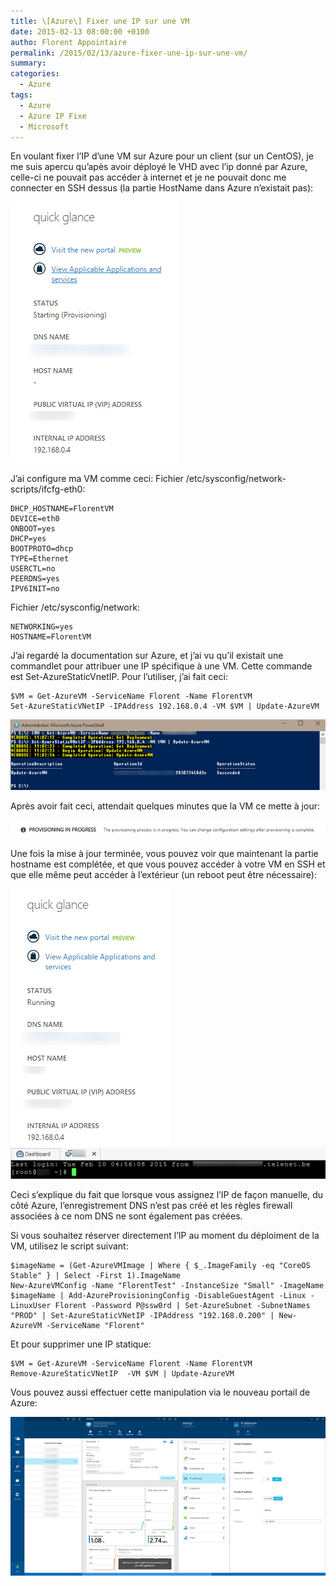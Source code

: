 ```yaml
---
title: \[Azure\] Fixer une IP sur une VM
date: 2015-02-13 08:00:00 +0100
autho: Florent Appointaire
permalink: /2015/02/13/azure-fixer-une-ip-sur-une-vm/
summary:
categories:
  - Azure
tags:
  - Azure
  - Azure IP Fixe
  - Microsoft
---
```

En voulant fixer l’IP d’une VM sur Azure pour un client (sur un CentOS), je me suis apercu qu’apès avoir déployé le VHD avec l’ip donné par Azure, celle-ci ne pouvait pas accéder à internet et je ne pouvait donc me connecter en SSH dessus (la partie HostName dans Azure n’existait pas):

![](/wp-content/uploads/2018/01/SNAGHTML4c4549a_1D6260A4.png)

J’ai configure ma VM comme ceci:
Fichier /etc/sysconfig/network-scripts/ifcfg-eth0:

```
DHCP_HOSTNAME=FlorentVM
DEVICE=eth0
ONBOOT=yes
DHCP=yes
BOOTPROTO=dhcp
TYPE=Ethernet
USERCTL=no
PEERDNS=yes
IPV6INIT=no
```

Fichier /etc/sysconfig/network:
```
NETWORKING=yes
HOSTNAME=FlorentVM
```

J’ai regardé la documentation sur Azure, et j’ai vu qu’il existait une commandlet pour attribuer une IP spécifique à une VM. Cette commande est Set-AzureStaticVnetIP. Pour l’utiliser, j’ai fait ceci:

```
$VM = Get-AzureVM -ServiceName Florent -Name FlorentVM
Set-AzureStaticVNetIP -IPAddress 192.168.0.4 -VM $VM | Update-AzureVM
```
![](/wp-content/uploads/2018/01/SNAGHTML4c2b37c_03FA5D6A.png)

Après avoir fait ceci, attendait quelques minutes que la VM ce mette à jour:

![](/wp-content/uploads/2018/01/image_4D8C3C18.png)

Une  fois la mise à jour terminée, vous pouvez voir que maintenant la partie hostname est complétée, et que vous pouvez accéder à votre VM en SSH et que elle même peut accéder à l’extérieur (un reboot peut être nécessaire):

![](/wp-content/uploads/2018/01/SNAGHTML4d77034_41F67ED9.png)
![](/wp-content/uploads/2018/01/SNAGHTML4c7cce8_7AA128E6.png)

Ceci s’explique du fait que lorsque vous assignez l’IP de façon manuelle, du côté Azure, l’enregistrement DNS n’est pas créé et les règles firewall associées à ce nom DNS ne sont également pas créées.

Si vous souhaitez réserver directement l’IP au moment du déploiment de la VM, utilisez le script suivant:

```
$imageName = (Get-AzureVMImage | Where { $_.ImageFamily -eq "CoreOS Stable" } | Select -First 1).ImageName
New-AzureVMConfig -Name "FlorentTest" -InstanceSize "Small" -ImageName $imageName | Add-AzureProvisioningConfig -DisableGuestAgent -Linux -LinuxUser Florent -Password P@ssw0rd | Set-AzureSubnet -SubnetNames "PROD" | Set-AzureStaticVNetIP -IPAddress "192.168.0.200" | New-AzureVM -ServiceName "Florent"
```

Et pour supprimer une IP statique:

```
$VM = Get-AzureVM -ServiceName Florent -Name FlorentVM
Remove-AzureStaticVNetIP  -VM $VM | Update-AzureVM
```

Vous pouvez aussi effectuer cette manipulation via le nouveau portail de Azure:

![](/wp-content/uploads/2018/01/SNAGHTML4de1938_68586224.png)